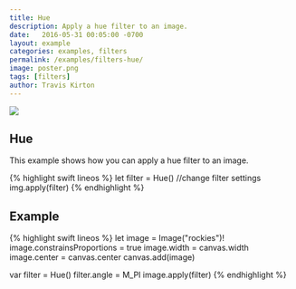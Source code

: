 ```yaml
---
title: Hue
description: Apply a hue filter to an image.
date:   2016-05-31 00:05:00 -0700
layout: example
categories: examples, filters
permalink: /examples/filters-hue/
image: poster.png
tags: [filters]
author: Travis Kirton
---
```

![](hue.png)

## Hue
This example shows how you can apply a hue filter to an image.

{% highlight swift lineos %}
let filter = Hue()
//change filter settings
img.apply(filter)
{% endhighlight %}

## Example
{% highlight swift lineos %}
let image = Image("rockies")!
image.constrainsProportions = true
image.width = canvas.width
image.center = canvas.center
canvas.add(image)

var filter = Hue()
filter.angle = M_PI
image.apply(filter)
{% endhighlight %}
